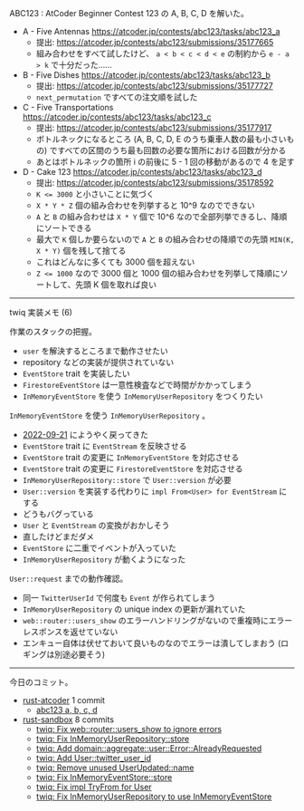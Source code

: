 ABC123 : AtCoder Beginner Contest 123 の A, B, C, D を解いた。

- A - Five Antennas
  <https://atcoder.jp/contests/abc123/tasks/abc123_a>
  - 提出: <https://atcoder.jp/contests/abc123/submissions/35177665>
  - 組み合わせをすべて試したけど、 `a < b < c < d < e` の制約から `e - a > k` で十分だった……
- B - Five Dishes
  <https://atcoder.jp/contests/abc123/tasks/abc123_b>
  - 提出: <https://atcoder.jp/contests/abc123/submissions/35177727>
  - `next_permutation` ですべての注文順を試した
- C - Five Transportations
  <https://atcoder.jp/contests/abc123/tasks/abc123_c>
  - 提出: <https://atcoder.jp/contests/abc123/submissions/35177917>
  - ボトルネックになるところ (A, B, C, D, E のうち乗車人数の最も小さいもの) ですべての区間のうち最も回数の必要な箇所における回数が分かる
  - あとはボトルネックの箇所 i の前後に 5 - 1 回の移動があるので 4 を足す
- D - Cake 123
  <https://atcoder.jp/contests/abc123/tasks/abc123_d>
  - 提出: <https://atcoder.jp/contests/abc123/submissions/35178592>
  - `K <= 3000` と小さいことに気づく
  - `X * Y * Z` 個の組み合わせを列挙すると 10^9 なのでできない
  - `A` と `B` の組み合わせは `X * Y` 個で 10^6 なので全部列挙できるし、降順にソートできる
  - 最大で `K` 個しか要らないので `A` と `B` の組み合わせの降順での先頭 `MIN(K, X * Y)` 個を残して捨てる
  - これはどんなに多くても 3000 個を超えない
  - `Z <= 1000` なので 3000 個と 1000 個の組み合わせを列挙して降順にソートして、先頭 K 個を取れば良い

---

twiq 実装メモ (6)

作業のスタックの把握。

- `user` を解決するところまで動作させたい
- repository などの実装が提供されていない
- `EventStore` trait を実装したい
- `FirestoreEventStore` は一意性検査などで時間がかかってしまう
- `InMemoryEventStore` を使う `InMemoryUserRepository` をつくりたい

`InMemoryEventStore` を使う `InMemoryUserRepository` 。

- [2022-09-21] にようやく戻ってきた
- `EventStore` trait に `EventStream` を反映させる
- `EventStore` trait の変更に `InMemoryEventStore` を対応させる
- `EventStore` trait の変更に `FirestoreEventStore` を対応させる
- `InMemoryUserRepository::store` で `User::version` が必要
- `User::version` を実装する代わりに `impl From<User> for EventStream` にする
- どうもバグっている
- `User` と `EventStream` の変換がおかしそう
- 直したけどまだダメ
- `EventStore` に二重でイベントが入っていた
- `InMemoryUserRepository` が動くようになった

`User::request` までの動作確認。

- 同一 `TwitterUserId` で何度も `Event` が作られてしまう
- `InMemoryUserRepository` の unique index の更新が漏れていた
- `web::router::users_show` のエラーハンドリングがないので重複時にエラーレスポンスを返せていない
- エンキュー自体は伏せておいて良いものなのでエラーは潰してしまおう (ロギングは別途必要そう)

---

今日のコミット。

- [rust-atcoder](https://github.com/bouzuya/rust-atcoder) 1 commit
  - [abc123 a, b, c, d](https://github.com/bouzuya/rust-atcoder/commit/3a19609e4fd8d72a5f01bd591ca14d896fa1c640)
- [rust-sandbox](https://github.com/bouzuya/rust-sandbox) 8 commits
  - [twiq: Fix web::router::users_show to ignore errors](https://github.com/bouzuya/rust-sandbox/commit/57d3afe4550594fc3df39f7942cce15200c94c75)
  - [twiq: Fix InMemoryUserRepository::store](https://github.com/bouzuya/rust-sandbox/commit/2702f729fc186942d1fdf6f166a52a52aa050c0e)
  - [twiq: Add domain::aggregate::user::Error::AlreadyRequested](https://github.com/bouzuya/rust-sandbox/commit/674968afd4cdc249398d083ee30cd4b0bae488db)
  - [twiq: Add User::twitter_user_id](https://github.com/bouzuya/rust-sandbox/commit/b88912bcd38b0e0de6bfd399e7df7958bbb5cf49)
  - [twiq: Remove unused UserUpdated::name](https://github.com/bouzuya/rust-sandbox/commit/3924038fa0fee908fe4936990efe9d3c6d4eb18f)
  - [twiq: Fix InMemoryEventStore::store](https://github.com/bouzuya/rust-sandbox/commit/7112a2874afd0ed2a866620aba7d0519e4dea1ec)
  - [twiq: Fix impl TryFrom<EventStream> for User](https://github.com/bouzuya/rust-sandbox/commit/1e549d08de8790d05ab7624bdce62e9527883762)
  - [twiq: Fix InMemoryUserRepository to use InMemoryEventStore](https://github.com/bouzuya/rust-sandbox/commit/0473c4914f4f5fad79bc17b978379ae4c5d62190)

[2022-09-21]: https://blog.bouzuya.net/2022/09/21/
